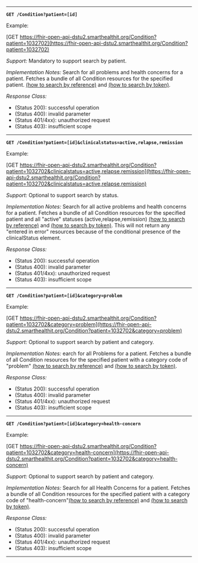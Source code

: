 
-----------
**`GET /Condition?patient=[id]`**

Example:

[GET https://fhir-open-api-dstu2.smarthealthit.org/Condition?patient=1032702](https://fhir-open-api-dstu2.smarthealthit.org/Condition?patient=1032702)

*Support:* Mandatory to support search by patient.

*Implementation Notes:*  Search for all problems and health concerns for a patient. Fetches a bundle of all Condition resources for the specified patient. [(how to search by reference)] and [(how to search by token)].

*Response Class:*

-   (Status 200): successful operation
-   (Status 400): invalid parameter
-   (Status 401/4xx): unauthorized request
-   (Status 403): insufficient scope

-----------

**`GET /Condition?patient=[id]&clinicalstatus=active,relapse,remission`**


Example:

[GET https://fhir-open-api-dstu2.smarthealthit.org/Condition?patient=1032702&clinicalstatus=active,relapse,remission](https://fhir-open-api-dstu2.smarthealthit.org/Condition?patient=1032702&clinicalstatus=active,relapse,remission)

*Support:* Optional to support search by status.

*Implementation Notes:* Search for all active problems and health concerns for a patient. Fetches a bundle of all Condition resources for the specified patient and all "active" statuses (active,relapse,remission)  [(how to search by reference)] and [(how to search by token)].  This will not return any "entered in error" resources because of the conditional presence of the clinicalStatus element.

*Response Class:*

-   (Status 200): successful operation
-   (Status 400): invalid parameter
-   (Status 401/4xx): unauthorized request
-   (Status 403): insufficient scope

-----------
**`GET /Condition?patient=[id]&category=problem`**

Example:

[GET https://fhir-open-api-dstu2.smarthealthit.org/Condition?patient=1032702&category=problem](https://fhir-open-api-dstu2.smarthealthit.org/Condition?patient=1032702&category=problem)

*Support:* Optional to support search by patient and category.

*Implementation Notes:*  earch for all Problems for a patient. Fetches a bundle of all Condition resources for the specified patient with a category code of "problem" [(how to search by reference)] and [(how to search by token)].


*Response Class:*

-   (Status 200): successful operation
-   (Status 400): invalid parameter
-   (Status 401/4xx): unauthorized request
-   (Status 403): insufficient scope

-----------

**`GET /Condition?patient=[id]&category=health-concern`**

Example:

[GET https://fhir-open-api-dstu2.smarthealthit.org/Condition?patient=1032702&category=health-concern](https://fhir-open-api-dstu2.smarthealthit.org/Condition?patient=1032702&category=health-concern)

*Support:* Optional to support search by patient and category.

*Implementation Notes:*  Search for all Health Concerns for a patient. Fetches a bundle of all Condition resources for the specified patient with a category code of "health-concern"[(how to search by reference)] and [(how to search by token)].

*Response Class:*

-   (Status 200): successful operation
-   (Status 400): invalid parameter
-   (Status 401/4xx): unauthorized request
-   (Status 403): insufficient scope

-----------


  [(how to search by reference)]: http://hl7.org/fhir/DSTU2/search.html#reference
  [(how to search by token)]: http://hl7.org/fhir/DSTU2/search.html#token
  [Composite Search Parameters]: http://hl7.org/fhir/search.html#combining
  [(how to search by date)]: http://hl7.org/fhir/DSTU2/search.html#date
  [(how to search by string)]: http://hl7.org/fhir/DSTU2/search.html#string
